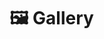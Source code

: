 # 🖼 Gallery

<figure><img src="https://i.imgur.com/LBN53zr.gif" alt=""><figcaption></figcaption></figure>

<figure><img src="https://i.imgur.com/TpZAvTz.png" alt=""><figcaption></figcaption></figure>

<figure><img src="https://i.imgur.com/gVwPL49.png" alt=""><figcaption></figcaption></figure>

<figure><img src="https://i.imgur.com/P0FcWUE.png" alt=""><figcaption></figcaption></figure>

<figure><img src="https://i.imgur.com/aikUI7W.png" alt=""><figcaption></figcaption></figure>

<figure><img src="https://i.imgur.com/gikx8ms.png" alt=""><figcaption></figcaption></figure>

<figure><img src="https://i.imgur.com/8gm6mB7.png" alt=""><figcaption></figcaption></figure>

<figure><img src="https://i.imgur.com/NY8j5Do.png" alt=""><figcaption></figcaption></figure>

<figure><img src="https://i.imgur.com/OIZPLig.png" alt=""><figcaption></figcaption></figure>

<figure><img src="https://i.imgur.com/pNU0XUE.png" alt=""><figcaption></figcaption></figure>

<figure><img src="https://i.imgur.com/ETolnE4.png" alt=""><figcaption></figcaption></figure>

<figure><img src="https://i.imgur.com/5C1x7lZ.png" alt=""><figcaption></figcaption></figure>

<figure><img src="https://i.imgur.com/5tswm9X.png" alt=""><figcaption></figcaption></figure>

<figure><img src="https://i.imgur.com/md8VCw7.png" alt=""><figcaption></figcaption></figure>

<figure><img src="https://i.imgur.com/7jrQv74.png" alt=""><figcaption></figcaption></figure>

<figure><img src="https://i.imgur.com/jChKeSV.png" alt=""><figcaption></figcaption></figure>

<figure><img src="https://i.imgur.com/P87GKt0.png" alt=""><figcaption></figcaption></figure>

